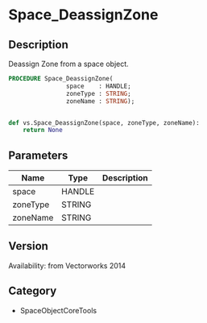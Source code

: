 # Space_DeassignZone

## Description
Deassign Zone from a space object.

```pascal
PROCEDURE Space_DeassignZone(
				space    : HANDLE;
				zoneType : STRING;
				zoneName : STRING);
```

```python

def vs.Space_DeassignZone(space, zoneType, zoneName):
    return None
```

## Parameters
|Name|Type|Description|
|---|---|---|
|space|HANDLE||
|zoneType|STRING||
|zoneName|STRING||

## Version
Availability: from Vectorworks 2014
## Category
* SpaceObjectCoreTools

